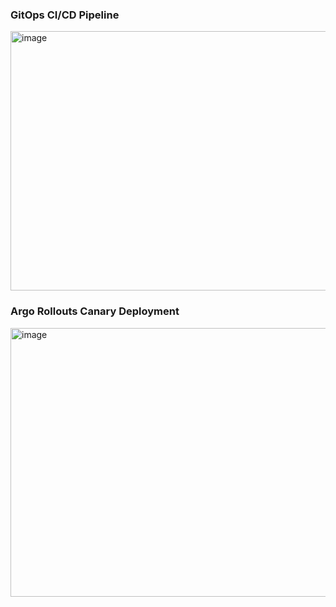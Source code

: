 ### GitOps CI/CD Pipeline
<img width="764" height="415" alt="image" src="https://github.com/user-attachments/assets/d01d79fc-85c6-4fe4-bb1e-865decba73c6" />

### Argo Rollouts Canary Deployment
<img width="656" height="430" alt="image" src="https://github.com/user-attachments/assets/643d34d4-432e-46e7-9cf1-06f228c04e00" />
